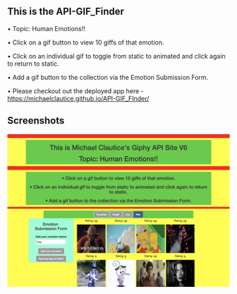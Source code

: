 ## This is the API-GIF_Finder

• Topic: Human Emotions!!

• Click on a gif button to view 10 giffs of that emotion.

• Click on an individual gif to toggle from static to animated and click again to return to static.

• Add a gif button to the collection via the Emotion Submission Form.

• Please checkout out the deployed app here - https://michaelclautice.github.io/API-GIF_FInder/

## Screenshots

![screenshot](https://github.com/MichaelClautice/API-GIF_FInder/blob/master/screenshots/API-GIFF_Finder.png)





